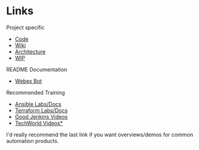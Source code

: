 # Links

Project specific

- [Code](https://wwwin-github.cisco.com/Cross-Arch-Automation/Automation-in-a-box)
- [Wiki](https://wwwin-github.cisco.com/Cross-Arch-Automation/Automation-in-a-box/wiki)
- [Architecture](https://wwwin-github.cisco.com/pages/Cross-Arch-Automation/Automation-in-a-box/arch/)
- [WIP](https://wwwin-github.cisco.com/Cross-Arch-Automation/Automation-in-a-box/projects/1)

README Documentation

- [Webex Bot](/docs/webex_bot.markdown)

Recommended Training

- [Ansible Labs/Docs](https://developer.cisco.com/automation-ansible/)
- [Terraform Labs/Docs](https://developer.cisco.com/automation-terraform/)
- [Good Jenkins Videos](https://www.youtube.com/watch?v=pMO26j2OUME&list=PLy7NrYWoggjw_LIiDK1LXdNN82uYuuuiC)
- [TechWorld Videos*](https://www.youtube.com/c/TechWorldwithNana/videos)

I'd really recommend the last link if you want overviews/demos for common automation products.